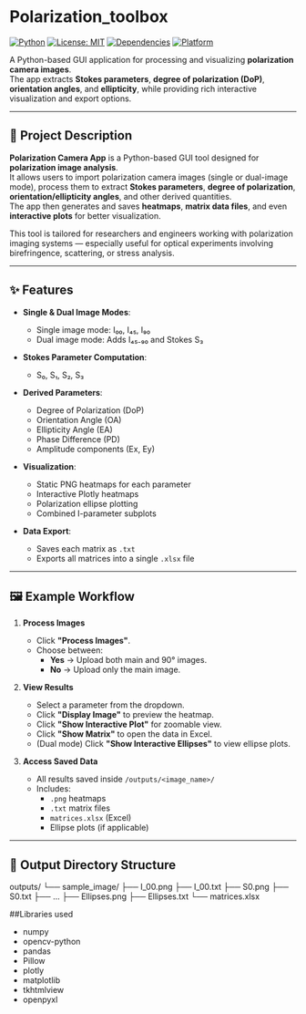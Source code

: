 # Polarization_toolbox

[![Python](https://img.shields.io/badge/Python-3.8%2B-blue)](https://www.python.org/)
[![License: MIT](https://img.shields.io/badge/License-MIT-green.svg)](LICENSE)
[![Dependencies](https://img.shields.io/badge/dependencies-up%20to%20date-brightgreen)](#installation)
[![Platform](https://img.shields.io/badge/platform-Windows%20%7C%20Linux%20%7C%20MacOS-lightgrey)]()

A Python-based GUI application for processing and visualizing **polarization camera images**.  
The app extracts **Stokes parameters**, **degree of polarization (DoP)**, **orientation angles**, and **ellipticity**, while providing rich interactive visualization and export options.

---

## 📖 Project Description

**Polarization Camera App** is a Python-based GUI tool designed for **polarization image analysis**.  
It allows users to import polarization camera images (single or dual-image mode), process them to extract **Stokes parameters**, **degree of polarization**, **orientation/ellipticity angles**, and other derived quantities.  
The app then generates and saves **heatmaps**, **matrix data files**, and even **interactive plots** for better visualization.  

This tool is tailored for researchers and engineers working with polarization imaging systems — especially useful for optical experiments involving birefringence, scattering, or stress analysis.  

---

## ✨ Features

- **Single & Dual Image Modes**:
  - Single image mode: I₀₀, I₄₅, I₉₀
  - Dual image mode: Adds I₄₅₋₉₀ and Stokes S₃

- **Stokes Parameter Computation**:
  - S₀, S₁, S₂, S₃

- **Derived Parameters**:
  - Degree of Polarization (DoP)
  - Orientation Angle (OA)
  - Ellipticity Angle (EA)
  - Phase Difference (PD)
  - Amplitude components (Ex, Ey)

- **Visualization**:
  - Static PNG heatmaps for each parameter
  - Interactive Plotly heatmaps
  - Polarization ellipse plotting
  - Combined I-parameter subplots

- **Data Export**:
  - Saves each matrix as `.txt`
  - Exports all matrices into a single `.xlsx` file

---

## 🖼 Example Workflow

1. **Process Images**
   - Click **"Process Images"**.
   - Choose between:
     - **Yes** → Upload both main and 90° images.
     - **No** → Upload only the main image.

2. **View Results**
   - Select a parameter from the dropdown.
   - Click **"Display Image"** to preview the heatmap.
   - Click **"Show Interactive Plot"** for zoomable view.
   - Click **"Show Matrix"** to open the data in Excel.
   - (Dual mode) Click **"Show Interactive Ellipses"** to view ellipse plots.

3. **Access Saved Data**
   - All results saved inside `/outputs/<image_name>/`
   - Includes:
     - `.png` heatmaps
     - `.txt` matrix files
     - `matrices.xlsx` (Excel)
     - Ellipse plots (if applicable)

---

## 📂 Output Directory Structure
outputs/
└── sample_image/
├── I_00.png
├── I_00.txt
├── S0.png
├── S0.txt
├── ...
├── Ellipses.png
├── Ellipses.txt
└── matrices.xlsx


##Libraries used
- numpy
- opencv-python
- pandas
- Pillow
- plotly
- matplotlib
- tkhtmlview
- openpyxl

